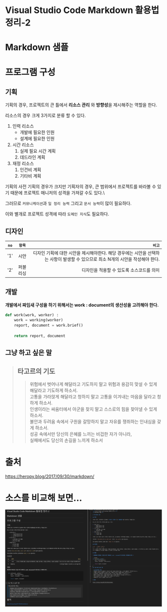 <H1>Visual Studio Code Markdown 활용법 정리-2</H1>
<H1>Markdown 샘플</H1>

# 프로그램 구성

## 기획

기획의 경우, 프로젝트의 큰 틀에서 **리소스 관리** 와 **방향성**을 제시해주는 역할을 한다.

리소스의 경우 크게 3가지로 분류 할 수 있다.

1. 인력 리소스
    * 개발에 필요한 인원
    * 설계에 필요한 인원
1. 시간 리소스
    1. 실제 필요 시간 계획
    1. 데드라인 계획
1. 재정 리소스
    1. 인건비 계획
    1. 기타비 계획

기획의 사전 기획의 경우가 크지만 기획자의 경우, 큰 범위에서 프로젝트를 바라볼 수 있기 때문에 프로젝트 매니저의 성격을 가져갈 수도 있다.\

그러므로 `커뮤니케이션`과 `일 정리 능력` 그리고 `문서 능력`이 많이 필요하다.

이와 별개로 프로젝트 성격에 따라 `도메인 지식`도 필요하다.

## 디자인

|`no`   |`항목` |`비고`|
|---    |:---:  |---:|
|'1' |시안| 디자인 기획에 대한 시안을 제시해야한다. 해당 경우에는 시안을 선택하는 사항이 발생할 수 있으므로 최소 N개의 시안을 작성해야 한다.|
|'2' |퍼블리싱| 디자인을 적용할 수 있도록 소스코드를 의미|

## 개발

**개발에서 짜임새 구성을 하기 위해서는 work : document의 생산성을 고려해야 한다.**

```python
def work(work, worker) : 
    work = working(worker)
    report, document = work.brief()

    return report, document
```

## 그냥 하고 싶은 말

> ## 타고르의 기도
>>위험에서 벗어나게 해달라고 기도하지 말고 위험과 용감히 맞설 수 있게 해달라고 기도하게 하소서.\
>>고통을 가라앉게 해달라고 청하지 말고 고통을 이겨내는 마음을 달라고 청하게 하소서.\
>>인생이라는 싸움터에서 아군을 찾지 말고 스스로의 힘을 찾아낼 수 있게 하소서.\
>>불안과 두려움 속에서 구원을 갈망하지 말고 자유를 쟁취하는 인내심을 갖게 하소서.\
>>성공 속에서만 당신의 은혜를 느끼는 비겁한 자가 아니라,\
>>실패에서도 당신의 손길을 느끼게 하소서

# 출처

https://heropy.blog/2017/09/30/markdown/

# 소스를 비교해 보면...

![](./images/2021-12-24-11-40-57.png)